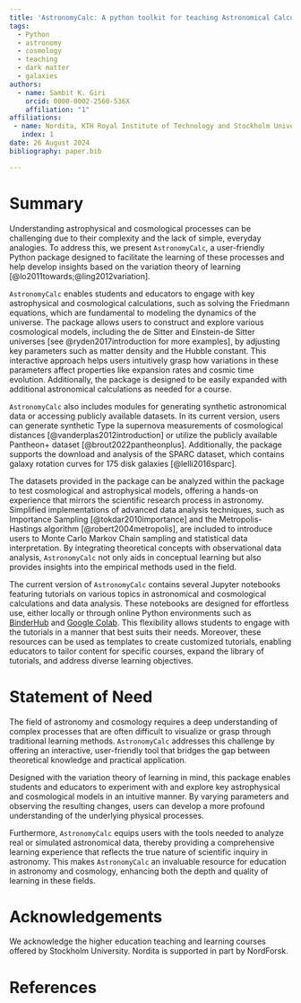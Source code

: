 ```yaml
---
title: 'AstronomyCalc: A python toolkit for teaching Astronomical Calculations and Data Analysis methods'
tags:
  - Python
  - astronomy
  - cosmology
  - teaching
  - dark matter
  - galaxies
authors:
  - name: Sambit K. Giri
    orcid: 0000-0002-2560-536X
    affiliation: "1" 
affiliations:
 - name: Nordita, KTH Royal Institute of Technology and Stockholm University, Hannes Alfvéns väg 12, SE-106 91 Stockholm, Sweden
   index: 1
date: 26 August 2024
bibliography: paper.bib

---
```


# Summary

Understanding astrophysical and cosmological processes can be challenging due to their complexity and the lack of simple, everyday analogies. To address this, we present `AstronomyCalc`, a user-friendly Python package designed to facilitate the learning of these processes and help develop insights based on the variation theory of learning [@lo2011towards;@ling2012variation].

`AstronomyCalc` enables students and educators to engage with key astrophysical and cosmological calculations, such as solving the Friedmann equations, which are fundamental to modeling the dynamics of the universe. The package allows users to construct and explore various cosmological models, including the de Sitter and Einstein-de Sitter universes [see @ryden2017introduction for more examples], by adjusting key parameters such as matter density and the Hubble constant. This interactive approach helps users intuitively grasp how variations in these parameters affect properties like expansion rates and cosmic time evolution. Additionally, the package is designed to be easily expanded with additional astronomical calculations as needed for a course. 

`AstronomyCalc` also includes modules for generating synthetic astronomical data or accessing publicly available datasets. In its current version, users can generate synthetic Type Ia supernova measurements of cosmological distances [@vanderplas2012introduction] or utilize the publicly available Pantheon+ dataset [@brout2022pantheonplus]. Additionally, the package supports the download and analysis of the SPARC dataset, which contains galaxy rotation curves for 175 disk galaxies [@lelli2016sparc].

The datasets provided in the package can be analyzed within the package to test cosmological and astrophysical models, offering a hands-on experience that mirrors the scientific research process in astronomy. Simplified implementations of advanced data analysis techniques, such as Importance Sampling [@tokdar2010importance] and the Metropolis-Hastings algorithm [@robert2004metropolis], are included to introduce users to Monte Carlo Markov Chain sampling and statistical data interpretation. By integrating theoretical concepts with observational data analysis, `AstronomyCalc` not only aids in conceptual learning but also provides insights into the empirical methods used in the field.

The current version of `AstronomyCalc` contains several Jupyter notebooks featuring tutorials on various topics in astronomical and cosmological calculations and data analysis. These notebooks are designed for effortless use, either locally or through online Python environments such as [BinderHub](https://binderhub.readthedocs.io/) and [Google Colab](https://colab.research.google.com/). This flexibility allows students to engage with the tutorials in a manner that best suits their needs. Moreover, these resources can be used as templates to create customized tutorials, enabling educators to tailor content for specific courses, expand the library of tutorials, and address diverse learning objectives.

# Statement of Need

The field of astronomy and cosmology requires a deep understanding of complex processes that are often difficult to visualize or grasp through traditional learning methods. `AstronomyCalc` addresses this challenge by offering an interactive, user-friendly tool that bridges the gap between theoretical knowledge and practical application.

Designed with the variation theory of learning in mind, this package enables students and educators to experiment with and explore key astrophysical and cosmological models in an intuitive manner. By varying parameters and observing the resulting changes, users can develop a more profound understanding of the underlying physical processes.

Furthermore, `AstronomyCalc` equips users with the tools needed to analyze real or simulated astronomical data, thereby providing a comprehensive learning experience that reflects the true nature of scientific inquiry in astronomy. This makes `AstronomyCalc` an invaluable resource for education in astronomy and cosmology, enhancing both the depth and quality of learning in these fields.

# Acknowledgements

We acknowledge the higher education teaching and learning courses offered by Stockholm University. Nordita is supported in part by NordForsk.

# References
